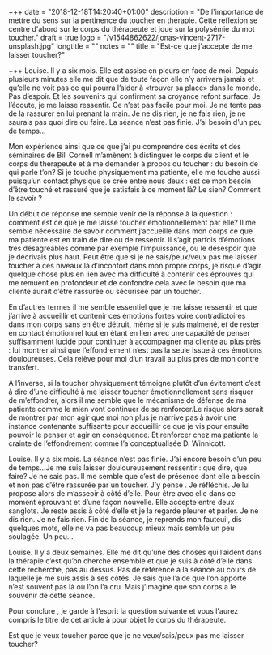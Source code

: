 +++
date = "2018-12-18T14:20:40+01:00"
description = "De l'importance de mettre du sens sur la pertinence du toucher en thérapie. Cette reflexion se centre d'abord sur le corps du thérapeute et joue sur la polysémie du mot toucher."
draft = true
logo = "/v1544862622/jonas-vincent-2717-unsplash.jpg"
longtitle = ""
notes = ""
title = "Est-ce que j'accepte de me laisser toucher?"

+++
Louise. Il y a six mois. Elle est assise en pleurs en face de moi. Depuis             plusieurs minutes elle me dit que de toute façon elle n’y arrivera jamais et qu’elle ne voit pas ce qui pourra l’aider à «trouver sa place» dans le monde. Pas d’espoir. Et les souvenirs qui confirment sa croyance refont surface. Je l’écoute, je me laisse ressentir. Ce n’est pas facile pour moi. Je ne tente pas de la rassurer en lui prenant la main. Je ne dis rien, je ne fais rien, je ne saurais pas quoi dire ou faire. La séance n’est pas finie. J’ai besoin d’un peu de temps...

Mon expérience ainsi que ce que j’ai pu comprendre des écrits et des séminaires de Bill Cornell m’amènent à distinguer le corps du client et le corps du thérapeute et à me demander à propos du toucher : du besoin de qui parle t’on? Si je touche physiquement ma patiente, elle me touche aussi puisqu’un contact physique se crée entre nous deux : est ce mon besoin d’être touché et rassuré que je satisfais à ce moment là? Le sien? Comment le savoir ?

Un début de réponse me semble venir de la réponse à la question : comment est ce que je me laisse toucher émotionnellement par elle? Il me semble nécessaire de savoir comment j’accueille dans mon corps ce que ma patiente est en train de dire ou de ressentir. Il s’agit parfois d’émotions très désagréables comme par exemple l’impuissance, ou le désespoir que je décrivais plus haut. Peut être que si je ne sais/peux/veux pas me laisser toucher à ces niveaux là d’inconfort dans mon propre corps, je risque d’agir quelque chose plus en lien avec ma difficulté à contenir ces éprouvés qui me remuent en profondeur et de confondre cela avec le besoin que ma cliente aurait d’être rassurée ou sécurisée par un toucher.

En d’autres termes il me semble essentiel que je me laisse ressentir et que j’arrive à accueillir et contenir ces émotions fortes voire contradictoires dans mon corps sans en être détruit, même si je suis malmené, et de rester en contact émotionnel tout en étant en lien avec une capacité de penser suffisamment lucide pour continuer à accompagner ma cliente au plus près : lui montrer ainsi que l’effondrement n’est pas la seule issue à ces émotions douloureuses. Cela relève pour moi d’un travail au plus près de mon contre transfert.

A l’inverse, si la toucher physiquement témoigne plutôt d’un évitement c’est à dire d’une difficulté à me laisser toucher émotionnellement sans risquer de m’effondrer, alors il me semble que le mécanisme de défense de ma patiente comme le mien vont continuer de se renforcer.Le risque alors serait de montrer par mon agir que moi non plus je n’arrive pas à avoir une instance contenante suffisante pour accueillir ce que je vis pour ensuite pouvoir le penser et agir en conséquence. Et renforcer chez ma patiente la crainte de l’effondrement comme l’a conceptualisée D. Winnicott.

Louise. Il y a six mois. La séance n’est pas finie. J’ai encore besoin d’un peu de temps...Je me suis laisser douloureusement ressentir : que dire, que faire? Je ne sais pas. Il me semble que c’est de présence dont elle a besoin et non pas d’être rassurée par un toucher. J’y pense . Je réfléchis. Je lui propose alors de m’asseoir à côté d’elle. Pour être avec elle dans ce moment éprouvant et d’une façon nouvelle. Elle accepte entre deux sanglots. Je reste assis à côté d’elle et je la regarde pleurer et parler. Je ne dis rien. Je ne fais rien. Fin de la séance, je 	reprends mon fauteuil, dis quelques mots, elle ne va pas beaucoup mieux mais 	semble un peu soulagée. Un peu...

Louise. Il y a deux semaines. Elle me dit qu’une des choses qui l’aident dans la thérapie c’est qu’on cherche ensemble et que je suis à côté d’elle dans cette recherche, pas au dessus. Pas de référence à la séance au cours de laquelle je me suis assis à ses côtés. Je sais que l’aide que l’on apporte n’est souvent pas là où l’on l’a cru. Mais j’imagine que son corps a le souvenir de cette séance.

Pour conclure , je garde à l’esprit la question suivante et vous l'aurez compris le titre de cet article à pour objet le corps du thérapeute.

Est que je veux toucher parce que je ne veux/sais/peux pas me laisser toucher?
